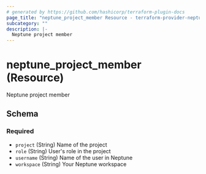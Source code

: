 ```yaml
---
# generated by https://github.com/hashicorp/terraform-plugin-docs
page_title: "neptune_project_member Resource - terraform-provider-neptune"
subcategory: ""
description: |-
  Neptune project member
---
```


# neptune_project_member (Resource)

Neptune project member



<!-- schema generated by tfplugindocs -->
## Schema

### Required

- `project` (String) Name of the project
- `role` (String) User's role in the project
- `username` (String) Name of the user in Neptune
- `workspace` (String) Your Neptune workspace
